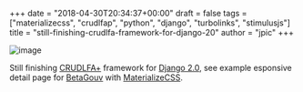+++
date = "2018-04-30T20:34:37+00:00"
draft = false
tags = ["materializecss", "crudlfap", "python", "django", "turbolinks", "stimulusjs"]
title = "still-finishing-crudlfa-framework-for-django-20"
author = "jpic"
+++

![image](/img/2018-04-30-still-finishing-crudlfa-framework-for-django-20/84e3e3ced22428cb28d4eaf0b63ce0879ff58f5fb060fcbbea1d91dcd8c90252.png)

Still finishing [CRUDLFA+](https://github.com/yourlabs/crudlfap) framework for [Django 2.0](https://djangoproject.com), see example esponsive detail page for [BetaGouv](https://github.com/betagouv/mrs) with [MaterializeCSS](http://materializecss.com).
